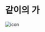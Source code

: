 # 같이의 가
![icon](https://github.com/MJK-One/kachiX2/assets/100755538/f1c68c79-2fbb-415d-a39a-05a80c2f8697)
